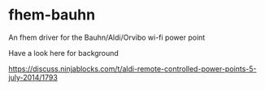 fhem-bauhn
==========

An fhem driver for the Bauhn/Aldi/Orvibo wi-fi power point

Have a look here for background

https://discuss.ninjablocks.com/t/aldi-remote-controlled-power-points-5-july-2014/1793
